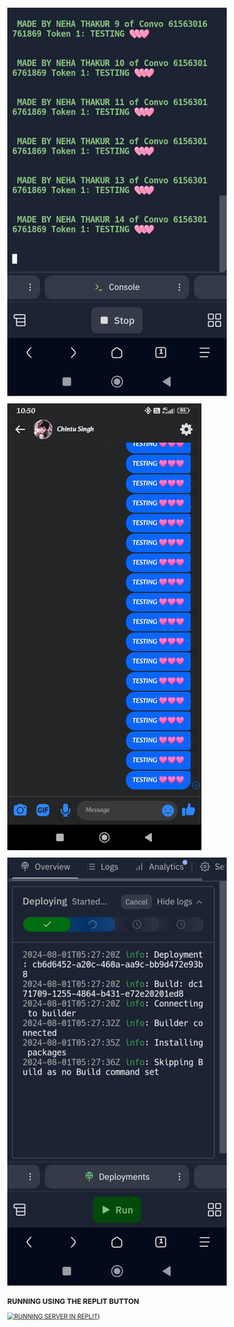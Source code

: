 ![logo](https://github.com/NEHA-GIRL/REPLIT-SERVER-/blob/main/NEHA/IMG_20240801_105615.jpg)

![logo](https://github.com/NEHA-GIRL/REPLIT-SERVER-/blob/main/NEHA/Screenshot_2024-08-01-10-50-49-366_com.facebook.lite.jpg)

![logo](https://github.com/NEHA-GIRL/REPLIT-SERVER-/blob/main/NEHA/IMG_20240801_105817.jpg)

### RUNNING USING THE REPLIT BUTTON 

[![RUNNING SERVER IN REPLIT](https://www.replit.com/deploy/button.svg)](https://replit.com/deploy?template=https://github.com/DevsExpo/FridayUserbot))
